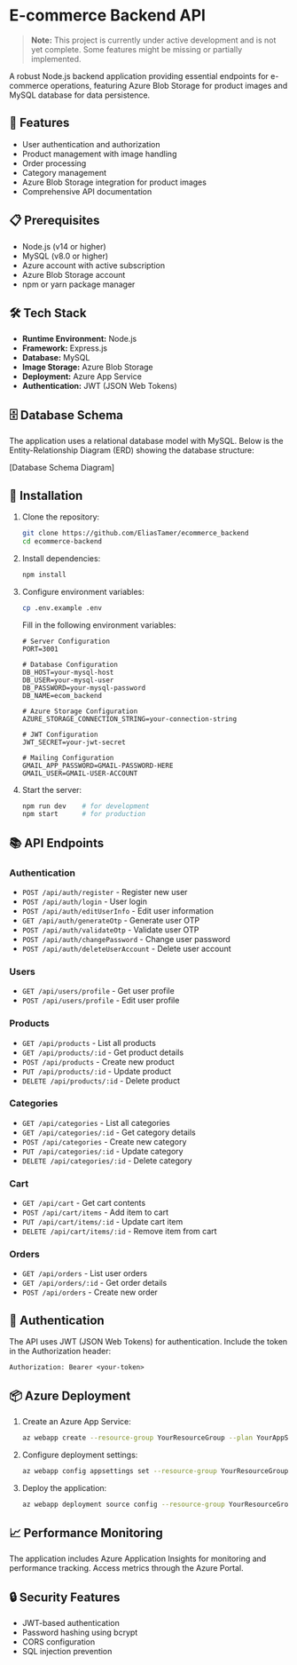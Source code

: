 # E-commerce Backend API

> **Note:** This project is currently under active development and is not yet complete. Some features might be missing or partially implemented.

A robust Node.js backend application providing essential endpoints for e-commerce operations, featuring Azure Blob Storage for product images and MySQL database for data persistence.

## 🚀 Features

- User authentication and authorization
- Product management with image handling
- Order processing
- Category management
- Azure Blob Storage integration for product images
- Comprehensive API documentation

## 📋 Prerequisites

- Node.js (v14 or higher)
- MySQL (v8.0 or higher)
- Azure account with active subscription
- Azure Blob Storage account
- npm or yarn package manager

## 🛠️ Tech Stack

- **Runtime Environment:** Node.js
- **Framework:** Express.js
- **Database:** MySQL
- **Image Storage:** Azure Blob Storage
- **Deployment:** Azure App Service
- **Authentication:** JWT (JSON Web Tokens)

## 🗄️ Database Schema

The application uses a relational database model with MySQL. Below is the Entity-Relationship Diagram (ERD) showing the database structure:

[Database Schema Diagram]

## 🔧 Installation

1. Clone the repository:
   ```bash
   git clone https://github.com/EliasTamer/ecommerce_backend
   cd ecommerce-backend
   ```

2. Install dependencies:
   ```bash
   npm install
   ```

3. Configure environment variables:
   ```bash
   cp .env.example .env
   ```
   Fill in the following environment variables:
   ```
   # Server Configuration
   PORT=3001

   # Database Configuration
   DB_HOST=your-mysql-host
   DB_USER=your-mysql-user
   DB_PASSWORD=your-mysql-password
   DB_NAME=ecom_backend

   # Azure Storage Configuration
   AZURE_STORAGE_CONNECTION_STRING=your-connection-string

   # JWT Configuration
   JWT_SECRET=your-jwt-secret

   # Mailing Configuration
   GMAIL_APP_PASSWORD=GMAIL-PASSWORD-HERE
   GMAIL_USER=GMAIL-USER-ACCOUNT
   ```

5. Start the server:
   ```bash
   npm run dev    # for development
   npm start      # for production
   ```

## 📚 API Endpoints

### Authentication
- `POST /api/auth/register` - Register new user
- `POST /api/auth/login` - User login
- `POST /api/auth/editUserInfo` - Edit user information
- `GET /api/auth/generateOtp` - Generate user OTP
- `POST /api/auth/validateOtp` - Validate user OTP
- `POST /api/auth/changePassword` - Change user password
- `POST /api/auth/deleteUserAccount` - Delete user account

### Users
- `GET /api/users/profile` - Get user profile
- `POST /api/users/profile` - Edit user profile

### Products
- `GET /api/products` - List all products
- `GET /api/products/:id` - Get product details
- `POST /api/products` - Create new product
- `PUT /api/products/:id` - Update product
- `DELETE /api/products/:id` - Delete product

### Categories
- `GET /api/categories` - List all categories
- `GET /api/categories/:id` - Get category details
- `POST /api/categories` - Create new category
- `PUT /api/categories/:id` - Update category
- `DELETE /api/categories/:id` - Delete category

### Cart
- `GET /api/cart` - Get cart contents
- `POST /api/cart/items` - Add item to cart
- `PUT /api/cart/items/:id` - Update cart item
- `DELETE /api/cart/items/:id` - Remove item from cart

### Orders
- `GET /api/orders` - List user orders
- `GET /api/orders/:id` - Get order details
- `POST /api/orders` - Create new order

## 🔐 Authentication

The API uses JWT (JSON Web Tokens) for authentication. Include the token in the Authorization header:
```
Authorization: Bearer <your-token>
```

## 📦 Azure Deployment

1. Create an Azure App Service:
   ```bash
   az webapp create --resource-group YourResourceGroup --plan YourAppServicePlan --name YourAppName --runtime "NODE:14-lts"
   ```

2. Configure deployment settings:
   ```bash
   az webapp config appsettings set --resource-group YourResourceGroup --name YourAppName --settings @azure-settings.json
   ```

3. Deploy the application:
   ```bash
   az webapp deployment source config --resource-group YourResourceGroup --name YourAppName --repo-url YourRepoURL --branch main
   ```

## 📈 Performance Monitoring

The application includes Azure Application Insights for monitoring and performance tracking. Access metrics through the Azure Portal.

## 🔒 Security Features

- JWT-based authentication
- Password hashing using bcrypt
- CORS configuration
- SQL injection prevention

